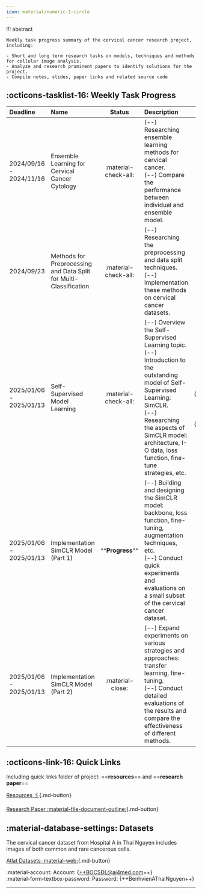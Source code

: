 ```yaml
---
icon: material/numeric-1-circle
---
```


!!! abstract

    Weekly task progress summary of the cervical cancer research project, including:

    - Short and long term research tasks on models, techniques and methods for cellular image analysis.
    - Analyze and research prominent papers to identify solutions for the project. 
    - Compile notes, slides, paper links and related source code


## :octicons-tasklist-16: Weekly Task Progress

| Deadline | Name | Status | Description | Paper Links | Resources |
| :------- | :--- | :----: | :---------- | :------------: | :-------: |
| 2024/09/16 - 2024/11/16 | Ensemble Learning for Cervical Cancer Cytology | :material-check-all: | (--) Researching ensemble learning methods for cervical cancer. <br> (--) Compare the performance between individual and ensemble model. | N/A | [**[Slides]**]({{ research.slide01 }}){:target="_blank"} [**[Code]**](){:target="_blank"} |
| 2024/09/23 | Methods for Preprocessing and Data Split for Multi-Classification | :material-check-all: | (--) Researching the preprocessing and data split techniques. <br> (--) Implementation these methods on cervical cancer datasets. | N/A | [**[Slides]**]({{ slide02 }}){:target="_blank"} |
| 2025/01/06 - 2025/01/13 | Self-Supervised Model Learning | :material-check-all: | (--) Overview the Self-Supervised Learning topic. <br> (--) Introduction to the outstanding model of Self-Supervised Learning: SimCLR. <br> (--) Researching the aspects of SimCLR model: architecture, I-O data, loss function, fine-tune strategies, etc. | [**[PP01]**]({{ research.mate02 }}){:target="_blank"} [**[PP02]**]({{ research.mate03 }}){:target="_blank"} | [**[Notes]**](../research-logs/ccr-notes/note01.md){:target="_blank"} |
| 2025/01/06 - 2025/01/13 | Implementation SimCLR Model (Part 1) | ^^**Progress**^^ | (--) Building and designing the SimCLR model: backbone, loss function, fine-tuning, augmentation techniques, etc. <br> (--) Conduct quick experiments and evaluations on a small subset of the cervical cancer dataset. | N/A | [**[Notes]**](../research-logs/ccr-notes/note02.md){:target="blank"} | 
| 2025/01/06 - 2025/01/13 | Implementation SimCLR Model (Part 2) | :material-close: | (--) Expand experiments on various strategies and approaches: transfer learning, fine-tuning. <br> (--) Conduct detailed evaluations of the results and compare the effectiveness of different methods. | N/A | {++Pending++} | 

## :octicons-link-16: Quick Links

Including quick links folder of project: ==**resources**== and ==**research paper**==  

[Resources :paperclips:](https://){.md-button} 

[Research Paper :material-file-document-outline:](https://){.md-button}


## :material-database-settings: Datasets

The cervical cancer dataset from Hospital A in Thai Nguyen includes images of both common and rare cancerous cells.

[Atlat Datasets :material-web:](https://label.ai4med.vn/auth/login){.md-button}

:material-account: Account: {++BOCSDL@ai4med.com++}  
:material-form-textbox-password: Password: {++BenhvienAThaiNguyen++}  

---
<br />
